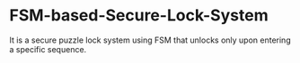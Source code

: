 # FSM-based-Secure-Lock-System
It is a secure puzzle lock system using FSM  that unlocks only upon entering a specific sequence.

